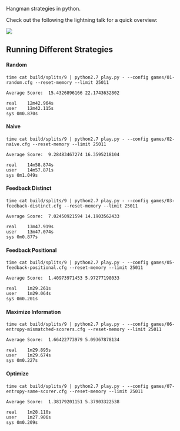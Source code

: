 Hangman strategies in python.

Check out the following the lightning talk for a quick overview:

<a href="https://www.youtube.com/watch?v=dSSNLyaZBUU">
<img src="https://cloud.githubusercontent.com/assets/4130/2675446/19b8c5ee-c119-11e3-9dac-7a2f40ce0453.png"/>
</a>

## Running Different Strategies


#### Random

```
time cat build/splits/9 | python2.7 play.py - --config games/01-random.cfg --reset-memory --limit 25011
```

```
Average Score:  15.4326896166 22.1743632802

real	12m42.964s
user	12m42.115s
sys	0m0.870s
```

#### Naive

```
time cat build/splits/9 | python2.7 play.py - --config games/02-naive.cfg --reset-memory --limit 25011
```


```
Average Score:  9.28483467274 16.3595218104

real	14m58.874s
user	14m57.871s
sys	0m1.049s
```

#### Feedback Distinct

```
time cat build/splits/9 | python2.7 play.py - --config games/03-feedback-distinct.cfg --reset-memory --limit 25011
```

```
Average Score:  7.02450921594 14.1903562433

real	13m47.919s
user	13m47.074s
sys	0m0.877s
```

#### Feedback Positional

```
time cat build/splits/9 | python2.7 play.py - --config games/05-feedback-positional.cfg --reset-memory --limit 25011
```

```
Average Score:  1.40973971453 5.97277198033

real	1m29.261s
user	1m29.064s
sys	0m0.201s
```

#### Maximize Information

```
time cat build/splits/9 | python2.7 play.py - --config games/06-entropy-mismatched-scorers.cfg --reset-memory --limit 25011
```

```
Average Score:  1.66422773979 5.09367878134

real	1m29.895s
user	1m29.674s
sys	0m0.227s
```

#### Optimize

```
time cat build/splits/9 | python2.7 play.py - --config games/07-entropy-same-scorer.cfg --reset-memory --limit 25011
```

```
Average Score:  1.38179201151 5.37903322538

real	1m28.110s
user	1m27.906s
sys	0m0.209s
```
